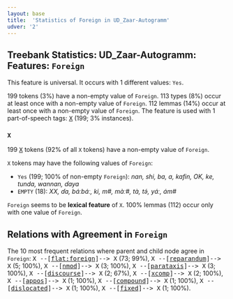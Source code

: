 ```yaml
---
layout: base
title:  'Statistics of Foreign in UD_Zaar-Autogramm'
udver: '2'
---
```


## Treebank Statistics: UD_Zaar-Autogramm: Features: `Foreign`

This feature is universal.
It occurs with 1 different values: `Yes`.

199 tokens (3%) have a non-empty value of `Foreign`.
113 types (8%) occur at least once with a non-empty value of `Foreign`.
112 lemmas (14%) occur at least once with a non-empty value of `Foreign`.
The feature is used with 1 part-of-speech tags: <tt><a href="say_autogramm-pos-X.html">X</a></tt> (199; 3% instances).

### `X`

199 <tt><a href="say_autogramm-pos-X.html">X</a></tt> tokens (92% of all `X` tokens) have a non-empty value of `Foreign`.

`X` tokens may have the following values of `Foreign`:

* `Yes` (199; 100% of non-empty `Foreign`): <em>nan, shi, ba, a, kafin, OK, ke, tunda, wannan, ɗaya</em>
* `EMPTY` (18): <em>XX, ɗa, báːbáː, ki, m#, màː#, tà, tə́, yáː, ám#</em>

`Foreign` seems to be **lexical feature** of `X`. 100% lemmas (112) occur only with one value of `Foreign`.

## Relations with Agreement in `Foreign`

The 10 most frequent relations where parent and child node agree in `Foreign`:
<tt>X --[<tt><a href="say_autogramm-dep-flat-foreign.html">flat:foreign</a></tt>]--> X</tt> (73; 99%),
<tt>X --[<tt><a href="say_autogramm-dep-reparandum.html">reparandum</a></tt>]--> X</tt> (5; 100%),
<tt>X --[<tt><a href="say_autogramm-dep-nmod.html">nmod</a></tt>]--> X</tt> (3; 100%),
<tt>X --[<tt><a href="say_autogramm-dep-parataxis.html">parataxis</a></tt>]--> X</tt> (3; 100%),
<tt>X --[<tt><a href="say_autogramm-dep-discourse.html">discourse</a></tt>]--> X</tt> (2; 67%),
<tt>X --[<tt><a href="say_autogramm-dep-xcomp.html">xcomp</a></tt>]--> X</tt> (2; 100%),
<tt>X --[<tt><a href="say_autogramm-dep-appos.html">appos</a></tt>]--> X</tt> (1; 100%),
<tt>X --[<tt><a href="say_autogramm-dep-compound.html">compound</a></tt>]--> X</tt> (1; 100%),
<tt>X --[<tt><a href="say_autogramm-dep-dislocated.html">dislocated</a></tt>]--> X</tt> (1; 100%),
<tt>X --[<tt><a href="say_autogramm-dep-fixed.html">fixed</a></tt>]--> X</tt> (1; 100%).

